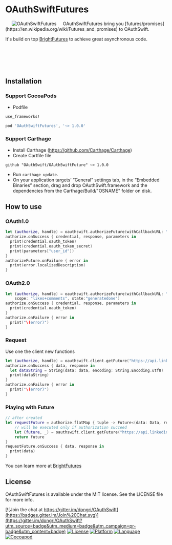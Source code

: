 # OAuthSwiftFutures

<img align="left" src="https://raw.githubusercontent.com/OAuthSwift/OAuthSwift/master/Assets/OAuthSwift-icon.png" alt="OAuthSwiftFutures" hspace="20" />
OAuthSwiftFutures bring you [futures/promises](https://en.wikipedia.org/wiki/Futures_and_promises) to OAuthSwift.

It's build on top [BrightFutures](https://github.com/Thomvis/BrightFutures) to achieve great asynchronous code.

<br><br>
<br><br>


## Installation

### Support CocoaPods

* Podfile

```ruby
use_frameworks!

pod 'OAuthSwiftFutures', '~> 1.0.0'
```

### Support Carthage

* Install Carthage (https://github.com/Carthage/Carthage)
* Create Cartfile file
```
github "OAuthSwift/OAuthSwiftFuture" ~> 1.0.0
```
* Run `carthage update`.
* On your application targets’ “General” settings tab, in the “Embedded Binaries” section, drag and drop OAuthSwift.framework and the dependencies from the Carthage/Build/"OSNAME" folder on disk.

## How to use

### OAuth1.0

```swift
let (authorize, handle) = oauthswift.authorizeFuture(withCallbackURL: "oauth-swift://oauth-callback/twitter")
authorize.onSuccess { credential, response, parameters in
  print(credential.oauth_token)
  print(credential.oauth_token_secret)
  print(parameters["user_id"])
}
authorizeFuture.onFailure { error in
  print(error.localizedDescription)
}
```
### OAuth2.0

```swift
let (authorize, handle) = oauthswift.authorizeFuture(withCallbackURL: "oauth-swift://oauth-callback/facebook",
    scope: "likes+comments", state:"generatedone")
authorize.onSuccess { credential, response, parameters in
  print(credential.oauth_token)
}
authorize.onFailure { error in
  print("\(error)")
}
```

### Request

Use one the client new functions
```swift
let (authorize, handle) = oauthswift.client.getFuture("https://api.linkedin.com/v1/people/~")
authorize.onSuccess { data, response in
  let dataString = String(data: data, encoding: String.Encoding.utf8)
  print(dataString)
}
authorize.onFailure { error in
  print("\(error)")
}
```

### Playing with Future

```swift
// after created
let requestFuture = authorize.flatMap { tuple -> Future<(data: Data, response: HTTPURLResponse), OAuthSwiftError> in
    // will be executed only if authorization succeed
    let (future, _) = oauthswift.client.getFuture("https://api.linkedin.com/v1/people/~")
    return future
}
requestFuture.onSuccess { data, response in
  print(data)
}
```
You can learn more at [BrightFutures](https://github.com/Thomvis/BrightFutures)

## License

OAuthSwiftFutures is available under the MIT license. See the LICENSE file for more info.

[![Join the chat at https://gitter.im/dongri/OAuthSwift](https://badges.gitter.im/Join%20Chat.svg)](https://gitter.im/dongri/OAuthSwift?utm_source=badge&utm_medium=badge&utm_campaign=pr-badge&utm_content=badge)
[![License](https://img.shields.io/badge/license-MIT-blue.svg?style=flat)](http://mit-license.org)
[![Platform](http://img.shields.io/badge/platform-iOS_OSX_TVOS-lightgrey.svg?style=flat)](https://developer.apple.com/resources/)
[![Language](http://img.shields.io/badge/language-swift-orange.svg?style=flat)](https://developer.apple.com/swift)
[![Cocoapod](http://img.shields.io/cocoapods/v/OAuthSwiftFutures.svg?style=flat)](http://cocoadocs.org/docsets/OAuthSwiftFutures/)
